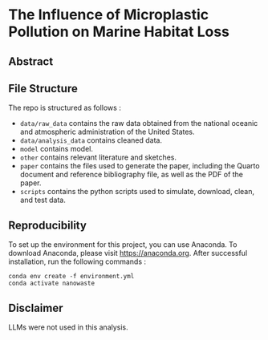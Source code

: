 # The Influence of Microplastic Pollution on Marine Habitat Loss

## Abstract

## File Structure

The repo is structured as follows :

-   `data/raw_data` contains the raw data obtained from the national oceanic and atmospheric administration of the United States. 
-   `data/analysis_data` contains cleaned data.
-   `model` contains model. 
-   `other` contains relevant literature and sketches.
-   `paper` contains the files used to generate the paper, including the Quarto document and reference bibliography file, as well as the PDF of the paper. 
-   `scripts` contains the python scripts used to simulate, download, clean, and test data.

## Reproducibility
To set up the environment for this project, you can use Anaconda.
To download Anaconda, please visit https://anaconda.org.
After successful installation, run the following commands :
```
conda env create -f environment.yml
conda activate nanowaste
```

## Disclaimer

LLMs were not used in this analysis.
